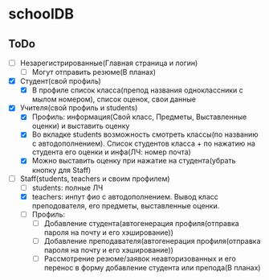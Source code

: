 # schoolDB

## ToDo
- [ ] Незарегистрированные(Главная страница и логин)
    - [ ] Могут отправить резюме(В планах)
- [x] Студент(свой профиль)
    - [x] В профиле список класса(препод названия одноклассники с мылом номером), список оценок, свои данные
- [x] Учителя(свой профиль и students)
    - [x] Профиль: информация(Cвой класс, Предметы, Выставленные оценки) и выставить оценку
    - [x] Во вкладке students возможность смотреть классы(по названию с автодополнением). Список студентов класса + по нажатию на студента его оценки и инфа(ЛЧ: номер почта)
    - [x] Можно выставить оценку при нажатие на студента(убрать кнопку для Staff) 
- [ ] Staff(students, teachers и своим профилем)
    - [ ] students: полные ЛЧ
    - [x] teachers: инпут фио с автодополнением. Вывод класс преподователя, его предметы, выставленные оценки.
    - [ ] Профиль:
        - [ ]  Добавление студента(автогенерация профиля(отправка пароля на почту и его хэширование))
        - [ ] Добавление преподавателя(автогенерация профиля(отправка пароля на почту и его хэширование))
        - [ ] Рассмотрение резюме/заявок неавторизованных и его перенос в форму добавление 
        студента или препода(В планах)